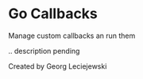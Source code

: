 # Go Callbacks

Manage custom callbacks an run them

.. description pending


Created by Georg Leciejewski